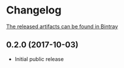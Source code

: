 # Changelog

[The released artifacts can be found in Bintray](https://bintray.com/strongbox)

## 0.2.0 (2017-10-03)

- Initial public release
